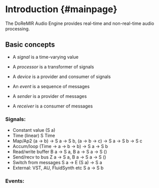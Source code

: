 
Introduction {#mainpage}
====

The DoReMIR Audio Engine provides real-time and non-real-time audio processing.

## Basic concepts

* A *signal* is a time-varying value
* A *processor* is a transformer of signals
* A *device* is a provider and consumer of signals

* An *event* is a sequence of messages
* A *sender* is a provider of messages
* A *receiver* is a consumer of messages


### Signals:     

* Constant value                            (S a)
* Time (linear)                             S Time
* Map/Ap2                                   (a -> b) -> S a -> S b, (a -> b -> c) -> S a -> S b -> S c
* Accum/loop                                (Time -> a -> b -> b) -> S a -> S b
* Read/write buffer                         B a -> S a, B a -> S a -> S ()
* Send/recv to bus                          Z a -> S a, B a -> S a -> S ()
* Switch from messages                      S a -> E (S a) -> S a
* External: VST, AU, FluidSynth etc         S a -> S b

### Events:
